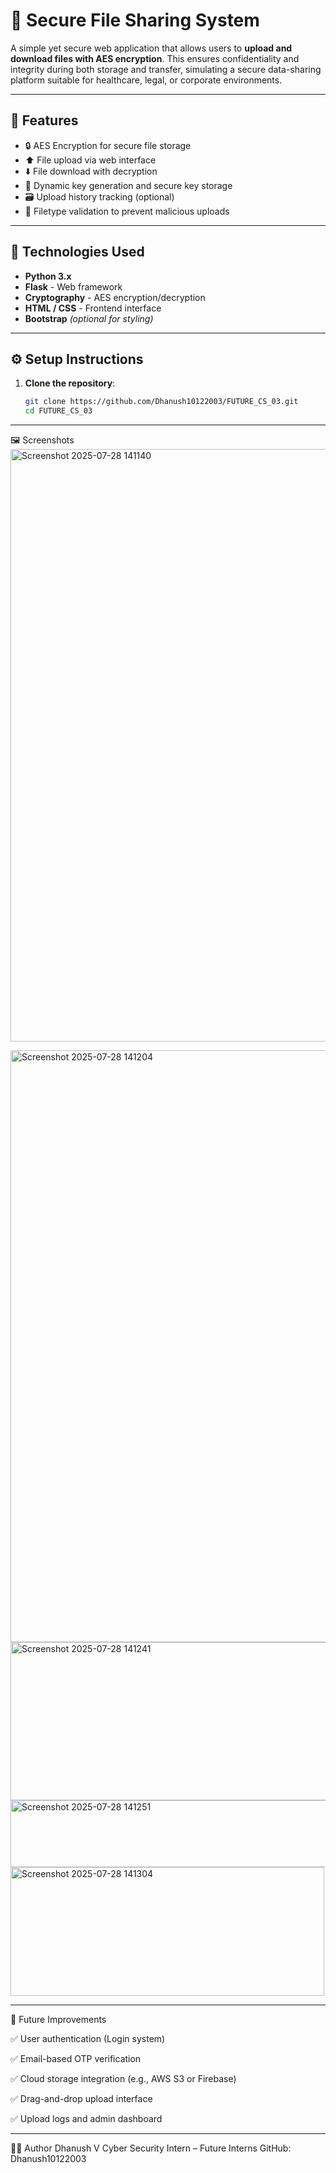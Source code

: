# 🔐 Secure File Sharing System

A simple yet secure web application that allows users to **upload and download files with AES encryption**. This ensures confidentiality and integrity during both storage and transfer, simulating a secure data-sharing platform suitable for healthcare, legal, or corporate environments.

---

## 🚀 Features

- 🔒 AES Encryption for secure file storage
- ⬆️ File upload via web interface
- ⬇️ File download with decryption
- 🔑 Dynamic key generation and secure key storage
- 🗃️ Upload history tracking (optional)
- 🔐 Filetype validation to prevent malicious uploads

---

## 🧰 Technologies Used

- **Python 3.x**
- **Flask** - Web framework
- **Cryptography** - AES encryption/decryption
- **HTML / CSS** - Frontend interface
- **Bootstrap** *(optional for styling)*

---

## ⚙️ Setup Instructions

1. **Clone the repository**:
   ```bash
   git clone https://github.com/Dhanush10122003/FUTURE_CS_03.git
   cd FUTURE_CS_03
---

🖼️ Screenshots
<img width="1870" height="948" alt="Screenshot 2025-07-28 141140" src="https://github.com/user-attachments/assets/a8473ed9-97ab-427d-8cee-8394630a88ec" />



<img width="1876" height="947" alt="Screenshot 2025-07-28 141204" src="https://github.com/user-attachments/assets/323d6be0-4f62-4701-ab2d-6d1ea71d7b6e" />




<img width="1660" height="253" alt="Screenshot 2025-07-28 141241" src="https://github.com/user-attachments/assets/bf3c9eff-843b-45ac-8fc6-57b4232f2a68" />



<img width="1682" height="107" alt="Screenshot 2025-07-28 141251" src="https://github.com/user-attachments/assets/5202daa4-7a95-42d7-9dbc-c7ba1f99f356" />



<img width="502" height="206" alt="Screenshot 2025-07-28 141304" src="https://github.com/user-attachments/assets/242f232c-02f0-451f-866f-02dd082dadfa" />








---

🔮 Future Improvements

✅ User authentication (Login system)

✅ Email-based OTP verification

✅ Cloud storage integration (e.g., AWS S3 or Firebase)

✅ Drag-and-drop upload interface

✅ Upload logs and admin dashboard

---

👨‍💻 Author
Dhanush V
Cyber Security Intern – Future Interns
GitHub: Dhanush10122003

